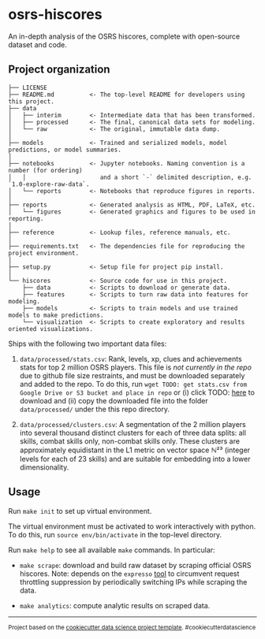 osrs-hiscores
=============

An in-depth analysis of the OSRS hiscores, complete with open-source dataset and code.

Project organization
--------------------

    ├── LICENSE
    ├── README.md          <- The top-level README for developers using this project.
    ├── data
    │   ├── interim        <- Intermediate data that has been transformed.
    │   ├── processed      <- The final, canonical data sets for modeling.
    │   └── raw            <- The original, immutable data dump.
    │
    ├── models             <- Trained and serialized models, model predictions, or model summaries.
    │
    ├── notebooks          <- Jupyter notebooks. Naming convention is a number (for ordering)
    │   │                     and a short `-` delimited description, e.g. `1.0-explore-raw-data`.
    │   └── reports        <- Notebooks that reproduce figures in reports.
    │
    ├── reports            <- Generated analysis as HTML, PDF, LaTeX, etc.
    │   └── figures        <- Generated graphics and figures to be used in reporting.
    │
    ├── reference          <- Lookup files, reference manuals, etc.
    │
    ├── requirements.txt   <- The dependencies file for reproducing the project environment.
    │
    ├── setup.py           <- Setup file for project pip install.
    │
    └── hiscores           <- Source code for use in this project.
        ├── data           <- Scripts to download or generate data.
        ├── features       <- Scripts to turn raw data into features for modeling.
        ├── models         <- Scripts to train models and use trained models to make predictions.
        └── visualization  <- Scripts to create exploratory and results oriented visualizations.

Ships with the following two important data files:

1. `data/processed/stats.csv`: Rank, levels, xp, clues and achievements stats for top 2 million OSRS players. This file is *not currently in the repo* due to github file size restraints, and must be downloaded separately and added to the repo. To do this, run `wget TODO: get stats.csv from Google Drive or S3 bucket and place in repo` or (i) click TODO: [here]() to download and (ii) copy the downloaded file into the folder `data/processed/` under the this repo directory.

2. `data/processed/clusters.csv`: A segmentation of the 2 million players into several thousand distinct clusters for each of three data splits: all skills, combat skills only, non-combat skills only. These clusters are approximately equidistant in the L1 metric on vector space &#x2115;&#x00B2;&#x00B3; (integer levels for each of 23 skills) and are suitable for embedding into a lower dimensionality.

Usage
----------------------

Run `make init` to set up virtual environment.

The virtual environment must be activated to work interactively with python. To do this, run `source env/bin/activate` in the top-level directory.

Run `make help` to see all available `make` commands. In particular:

* `make scrape`: download and build raw dataset by scraping official OSRS hiscores. Note: depends on the `expresso` [tool](https://github.com/sttz/expresso) to circumvent request throttling suppression by periodically switching IPs while scraping the data.

* `make analytics`: compute analytic results on scraped data.

--------

<p><small>Project based on the <a target="_blank" href="https://drivendata.github.io/cookiecutter-data-science/">cookiecutter data science project template</a>. #cookiecutterdatascience</small></p>
